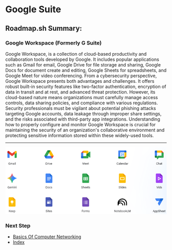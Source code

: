 # Google Suite

## Roadmap.sh Summary:
### Google Workspace (Formerly G Suite)
Google Workspace, is a collection of cloud-based productivity and collaboration tools developed by Google. It includes popular applications such as Gmail for email, Google Drive for file storage and sharing, Google Docs for document create and editing, Google Sheets for spreadsheets, and Google Meet for video conferencing. From a cybersecurity perspective, Google Workspace presents both advantages and challenges. It offers robust built-in security features like two-factor authentication, encryption of data in transit and at rest, and advanced threat protection. However, its cloud-based nature means organizations must carefully manage access controls, data sharing policies, and compliance with various regulations. Security professionals must be vigilant about potential phishing attacks targeting Google accounts, data leakage through improper share settings, and the risks associated with third-party app integrations. Understanding how to properly configure and monitor Google Workspace is crucial for maintaining the security of an organization's collaborative environment and protecting sensitive information stored within these widely-used tools.

---
![Google Apps](images/google_apps.png)

### Next Step
- [Basics Of Computer Networking](https://github.com/Sisu-Sus/CyberSec-RoadMap/blob/main/Fundamental_IT_Skills/Basics_Of_Computer_Networking.md)
- [Index](https://github.com/Sisu-Sus/CyberSec-RoadMap/blob/main/index.md)
